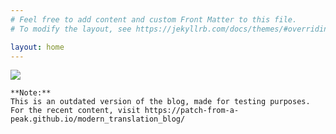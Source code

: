 ```yaml
---
# Feel free to add content and custom Front Matter to this file.
# To modify the layout, see https://jekyllrb.com/docs/themes/#overriding-theme-defaults

layout: home
---
```

<img src="{{ site.baseurl }}/assets/blog_logo.jpg">

```
**Note:**
This is an outdated version of the blog, made for testing purposes.
For the recent content, visit https://patch-from-a-peak.github.io/modern_translation_blog/
```
